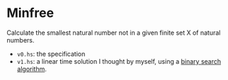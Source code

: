 # Minfree
Calculate the smallest natural number not in a given finite set X of natural numbers.

- `v0.hs`: the specification
- `v1.hs`: a linear time solution I thought by myself, using a [binary search algorithm](http://en.wikipedia.org/wiki/Binary_search_algorithm).

